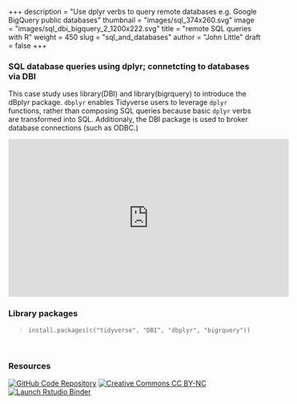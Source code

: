+++
description = "Use dplyr verbs to query remote databases e.g. Google BigQuery public databases"
thumbnail = "images/sql_374x260.svg"
image = "images/sql_dbi_bigquery_2_1200x222.svg"
title = "remote SQL queries with R"
weight = 450
slug = "sql_and_databases"
author = "John Little"
draft = false
+++  

### SQL database queries using dplyr; connetcting to databases via DBI

This case study uses library(DBI) and library(bigrquery) to introduce the dBplyr package.  `dbplyr` enables Tidyverse users to leverage `dplyr` functions, rather than composing SQL queries because basic `dplyr` verbs are transformed into SQL.  Additionaly, the DBI package is used to broker database connections (such as ODBC.)

<iframe width="560" height="315" src="https://www.youtube.com/embed/6j27h_17C1Q" title="YouTube video player" frameborder="0" allow="accelerometer; autoplay; clipboard-write; encrypted-media; gyroscope; picture-in-picture" allowfullscreen></iframe>  

<!-- 
### Register

**Prerequisite:**  Intro to R.  All attendees are expected to have a familiarity with R, RStudio, and the Tidyverse. 

This semester the **Dashboards, slides, and R Markdown** workshop combines elements of this workshop with the [Interactive Dashboards](/portfolio/dashboard_workshop) workshop  

<a href="https://duke.libcal.com/event/7300231" class="button">Register:<br>Slides with Rmarkdown (Xaringan)<br>April 6, 2021</a> 

-->

<br>

### Library packages

> `install.packages(c("tidyverse", "DBI", "dbplyr", "bigrquery"))`

<br>

### Resources

<!-- badges: start -->
[![GitHub Code Repository](https://img.shields.io/badge/GitHub-Code%20Repository-lightgrey?logo=GitHub "GitHub Code Repository")](https://github.com/libjohn/casestudy_bigquery_dbplyr)
[![Creative Commons CC
BY-NC](https://img.shields.io/badge/Creative%20Commons-BY--NC-EF9421?logo=creative%20commons&logoColor=EF9421 "CC BY-NC")](https://creativecommons.org/licenses/by-nc-nd/4.0/)
[![Launch Rstudio
Binder](https://mybinder.org/badge_logo.svg "Launch RStudio Binder/Container")](https://mybinder.org/v2/gh/libjohn/casestudy_bigquery_dbplyr/master?urlpath=rstudio)
<!-- badges: end -->








